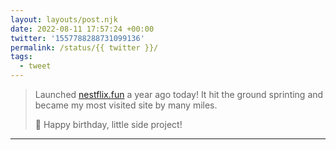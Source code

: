 ```yaml
---
layout: layouts/post.njk
date: 2022-08-11 17:57:24 +00:00
twitter: '1557788288731099136'
permalink: /status/{{ twitter }}/
tags: 
  - tweet
---
```


> Launched [nestflix.fun](https://nestflix.fun) a year ago today! It hit the ground sprinting and became my most visited site by many miles.
> 
> 🎂 Happy birthday, little side project!

---
